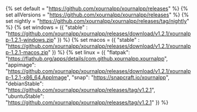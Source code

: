 {% set default = "https://github.com/xournalpp/xournalpp/releases" %}
{% set allVersions = "https://github.com/xournalpp/xournalpp/releases" %}
{% set nightly = "https://github.com/xournalpp/xournalpp/releases/tag/nightly" %}
{% set windows =
    ({
        "stable" : "https://github.com/xournalpp/xournalpp/releases/download/v1.2.1/xournalpp-1.2.1-windows.zip"
    })
%}
{% set macos =
    ({
        "stable" : "https://github.com/xournalpp/xournalpp/releases/download/v1.2.1/xournalpp-1.2.1-macos.zip"
    })
%}
{% set linux =
    ({
        "flatpak": "https://flathub.org/apps/details/com.github.xournalpp.xournalpp",
        "appimage": "https://github.com/xournalpp/xournalpp/releases/download/v1.2.1/xournalpp-1.2.1-x86_64.AppImage",
        "snap": "https://snapcraft.io/xournalpp",
        "debianStable": "https://github.com/xournalpp/xournalpp/releases/tag/v1.2.1",
        "ubuntuStable": "https://github.com/xournalpp/xournalpp/releases/tag/v1.2.1"
    })
%}
